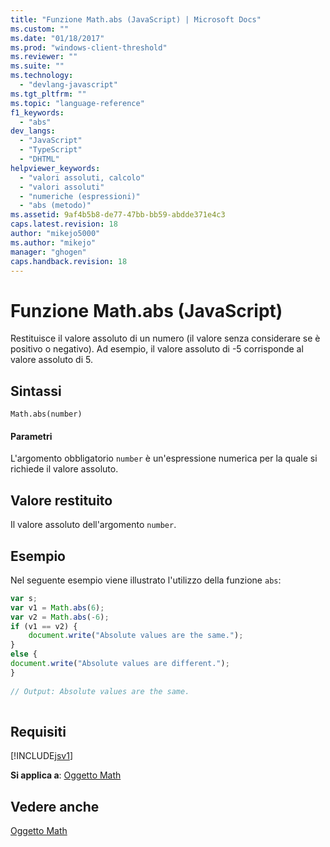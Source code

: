 ```yaml
---
title: "Funzione Math.abs (JavaScript) | Microsoft Docs"
ms.custom: ""
ms.date: "01/18/2017"
ms.prod: "windows-client-threshold"
ms.reviewer: ""
ms.suite: ""
ms.technology: 
  - "devlang-javascript"
ms.tgt_pltfrm: ""
ms.topic: "language-reference"
f1_keywords: 
  - "abs"
dev_langs: 
  - "JavaScript"
  - "TypeScript"
  - "DHTML"
helpviewer_keywords: 
  - "valori assoluti, calcolo"
  - "valori assoluti"
  - "numeriche (espressioni)"
  - "abs (metodo)"
ms.assetid: 9af4b5b8-de77-47bb-bb59-abdde371e4c3
caps.latest.revision: 18
author: "mikejo5000"
ms.author: "mikejo"
manager: "ghogen"
caps.handback.revision: 18
---
```

# Funzione Math.abs (JavaScript)
Restituisce il valore assoluto di un numero \(il valore senza considerare se è positivo o negativo\).  Ad esempio, il valore assoluto di \-5 corrisponde al valore assoluto di 5.  
  
## Sintassi  
  
```  
Math.abs(number)  
```  
  
#### Parametri  
 L'argomento obbligatorio `number` è un'espressione numerica per la quale si richiede il valore assoluto.  
  
## Valore restituito  
 Il valore assoluto dell'argomento `number`.  
  
## Esempio  
 Nel seguente esempio viene illustrato l'utilizzo della funzione `abs`:  
  
```javascript  
var s;  
var v1 = Math.abs(6);  
var v2 = Math.abs(-6);  
if (v1 == v2) {  
    document.write("Absolute values are the same.");  
}  
else {  
document.write("Absolute values are different.");  
}  
  
// Output: Absolute values are the same.  
  
```  
  
## Requisiti  
 [!INCLUDE[jsv1](../../javascript/misc/includes/jsv1-md.md)]  
  
 **Si applica a**: [Oggetto Math](../../javascript/reference/math-object-javascript.md)  
  
## Vedere anche  
 [Oggetto Math](../../javascript/reference/math-object-javascript.md)